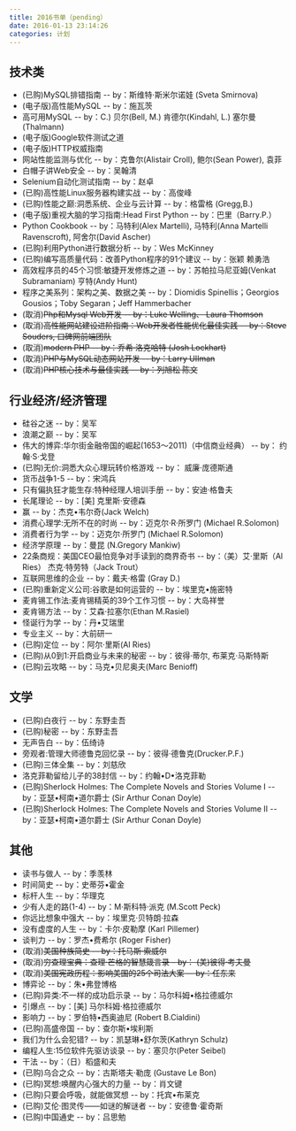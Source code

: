 ```yaml
---
title: 2016书单（pending）
date: 2016-01-13 23:14:26
categories: 计划
---
```


## 技术类
- (已购)MySQL排错指南  -- by：斯维特·斯米尔诺娃 (Sveta Smirnova)
- (电子版)高性能MySQL  -- by：施瓦茨
- 高可用MySQL  -- by：C.) 贝尔(Bell, M.) 肯德尔(Kindahl, L.) 塞尔曼 (Thalmann)
- (电子版)Google软件测试之道
- (电子版)HTTP权威指南
- 网站性能监测与优化  -- by：克鲁尔(Alistair Croll), 鲍尔(Sean Power), 袁菲
- 白帽子讲Web安全  -- by：吴翰清
- Selenium自动化测试指南  -- by：赵卓
- (已购)高性能Linux服务器构建实战  -- by：高俊峰
- (已购)性能之巅:洞悉系统、企业与云计算  -- by：格雷格 (Gregg,B.)
- (电子版)重视大脑的学习指南:Head First Python  -- by：巴里（Barry.P.）
- Python Cookbook  -- by：马特利(Alex Martelli), 马特利(Anna Martelli Ravenscroft), 阿舍尔(David Ascher)
- (已购)利用Python进行数据分析  -- by：Wes McKinney 
- (已购)编写高质量代码：改善Python程序的91个建议  -- by：张颖 赖勇浩
- 高效程序员的45个习惯:敏捷开发修炼之道  -- by：苏帕拉马尼亚姆(Venkat Subramaniam) 亨特(Andy Hunt) 
- 程序之美系列：架构之美、数据之美  -- by：Diomidis Spinellis；Georgios Gousios；Toby Segaran；Jeff Hammerbacher 
- (取消)~~Php和Mysql Web开发  -- by：Luke Welling、 Laura Thomson~~
- (取消)~~高性能网站建设进阶指南：Web开发者性能优化最佳实践  -- by：Steve Souders, 口碑网前端团队~~
- (取消)~~modern PHP  -- by：乔希·洛克哈特 (Josh Lockhart)~~
- (取消)~~PHP与MySQL动态网站开发  -- by：Larry UIIman~~
- (取消)~~PHP核心技术与最佳实践  -- by：列旭松 陈文~~

<!-- more -->

## 行业经济/经济管理
- 硅谷之迷  -- by：吴军
- 浪潮之巅  -- by：吴军
- 伟大的博弈:华尔街金融帝国的崛起(1653～2011)（中信商业经典）  -- by： 约翰·S·戈登
- (已购)无价:洞悉大众心理玩转价格游戏  -- by： 威廉·庞德斯通
- 货币战争1-5  -- by：宋鸿兵
- 只有偏执狂才能生存:特种经理人培训手册  -- by：安迪·格鲁夫
- 长尾理论  -- by：[美] 克里斯·安德森
- 赢  -- by：杰克•韦尔奇(Jack Welch)
- 消费心理学:无所不在的时尚  -- by：迈克尔·R·所罗门 (Michael R.Solomon) 
- 消费者行为学  -- by：迈克尔·所罗门 (Michael R.Solomon) 
- 经济学原理  -- by：曼昆 (N.Gregory Mankiw)
- 22条商规：美国CEO最怕竞争对手读到的商界奇书   -- by：（美）艾·里斯（Al Ries） 杰克·特劳特（Jack Trout）
- 互联网思维的企业  -- by：戴夫·格雷 (Gray D.)
- (已购)重新定义公司:谷歌是如何运营的  -- by：埃里克•施密特
- 麦肯锡工作法:麦肯锡精英的39个工作习惯  -- by：大岛祥誉
- 麦肯锡方法  -- by：艾森·拉塞尔(Ethan M.Rasiel)
- 怪诞行为学  -- by：丹•艾瑞里 
- 专业主义  -- by：大前研一
- (已购)定位  -- by：阿尔·里斯(Al Ries) 
- (已购)从0到1:开启商业与未来的秘密  -- by：彼得·蒂尔, 布莱克·马斯特斯
- (已购)云攻略  -- by：马克•贝尼奥夫(Marc Benioff)

## 文学
- (已购)白夜行  -- by：东野圭吾
- (已购)秘密  -- by：东野圭吾
- 无声告白  -- by：伍绮诗
- 旁观者:管理大师德鲁克回忆录  -- by：彼得·德鲁克(Drucker.P.F.)
- (已购)三体全集  -- by：刘慈欣
- 洛克菲勒留给儿子的38封信  -- by：约翰•D•洛克菲勒
- (已购)Sherlock Holmes: The Complete Novels and Stories Volume I  -- by：亚瑟•柯南•道尔爵士 (Sir Arthur Conan Doyle) 
- (已购)Sherlock Holmes: The Complete Novels and Stories Volume II  -- by：亚瑟•柯南•道尔爵士 (Sir Arthur Conan Doyle)

## 其他
- 读书与做人  -- by：季羡林
- 时间简史  -- by：史蒂芬•霍金
- 标杆人生  -- by：华理克
- 少有人走的路(1-4)  -- by：M·斯科特·派克 (M.Scott Peck) 
- 你远比想象中强大  -- by：埃里克·贝特朗·拉森 
- 没有虚度的人生  -- by：卡尔·皮勒摩 (Karl Pillemer)
- 谈判力  -- by：罗杰•费希尔 (Roger Fisher) 
- (取消)~~美国种族简史  -- by：托马斯·索威尔~~ 
- (取消)~~穷查理宝典：查理·芒格的智慧箴言录 – by： (美)彼得·考夫曼~~
- (取消)~~美国宪政历程：影响美国的25个司法大案  -- by：任东来~~
- 博弈论  -- by：朱•弗登博格
- (已购)异类:不一样的成功启示录  -- by：马尔科姆•格拉德威尔
- 引爆点  -- by：[美] 马尔科姆·格拉德威尔
- 影响力  -- by：罗伯特•西奥迪尼 (Robert B.Cialdini)
- (已购)高盛帝国  -- by：查尔斯•埃利斯
- 我们为什么会犯错?  -- by：凯瑟琳•舒尔茨(Kathryn Schulz)
- 编程人生:15位软件先驱访谈录  -- by：塞贝尔(Peter Seibel)
- 干法  -- by：（日）稻盛和夫
- (已购)乌合之众  -- by：古斯塔夫·勒庞 (Gustave Le Bon)
- (已购)冥想:唤醒内心强大的力量  -- by：肖文键
- (已购)只要会呼吸，就能做冥想  -- by：托宾•布莱克
- (已购)艾伦·图灵传——如谜的解谜者  -- by：安德鲁·霍奇斯
- (已购)中国通史  -- by：吕思勉
